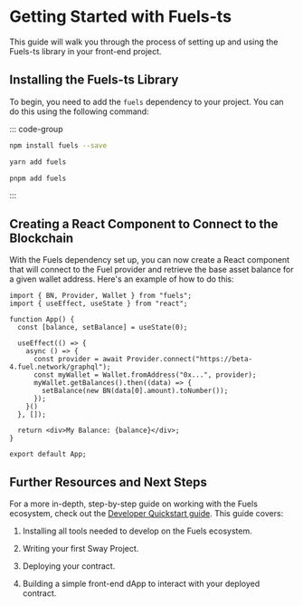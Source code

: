 # Getting Started with Fuels-ts

This guide will walk you through the process of setting up and using the Fuels-ts library in your front-end project.

## Installing the Fuels-ts Library

To begin, you need to add the `fuels` dependency to your project. You can do this using the following command:

::: code-group

```sh [npm]
npm install fuels --save
```

```sh [yarn]
yarn add fuels
```

```sh [pnpm]
pnpm add fuels
```

:::

## Creating a React Component to Connect to the Blockchain

With the Fuels dependency set up, you can now create a React component that will connect to the Fuel provider and retrieve the base asset balance for a given wallet address. Here's an example of how to do this:

<!-- TODO: Create properly code snippet on new package: `app/react-app` after https://github.com/FuelLabs/fuels-ts/pull/827 got merged -->

```tsx
import { BN, Provider, Wallet } from "fuels";
import { useEffect, useState } from "react";

function App() {
  const [balance, setBalance] = useState(0);

  useEffect(() => {
    async () => {
      const provider = await Provider.connect("https://beta-4.fuel.network/graphql");
      const myWallet = Wallet.fromAddress("0x...", provider);
      myWallet.getBalances().then((data) => {
        setBalance(new BN(data[0].amount).toNumber());
      });
    }()
  }, []);

  return <div>My Balance: {balance}</div>;
}

export default App;
```

## Further Resources and Next Steps

For a more in-depth, step-by-step guide on working with the Fuels ecosystem, check out the [Developer Quickstart guide](https://fuelbook.fuel.network/master/quickstart/developer-quickstart.html). This guide covers:

1. Installing all tools needed to develop on the Fuels ecosystem.

2. Writing your first Sway Project.

3. Deploying your contract.

4. Building a simple front-end dApp to interact with your deployed contract.

